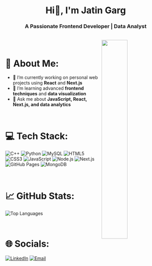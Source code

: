 <div align="center">

# Hi👋, I'm Jatin Garg
### A Passionate Frontend Developer | Data Analyst

</div>

<br>

<!--Night Owl image-->
<div>
  <img align="right" width="40%" src="https://owlbertsio-resized.s3.amazonaws.com/Popper.psd.full.png">
</div>
<br>


# 💫 About Me:

- 🔭 I’m currently working on personal web projects using **React** and **Next.js**  
- 🌱 I’m learning advanced **frontend techniques** and **data visualization**  
- 💬 Ask me about **JavaScript, React, Next.js, and data analytics**  

<br>



# 💻 Tech Stack: 

![C++](https://img.shields.io/badge/C++-blue?style=for-the-badge&logo=c%2B%2B&logoColor=white) 
![Python](https://img.shields.io/badge/Python-3776AB?style=for-the-badge&logo=python&logoColor=white) 
![MySQL](https://img.shields.io/badge/MySQL-4479A1?style=for-the-badge&logo=mysql&logoColor=white) 
![HTML5](https://img.shields.io/badge/HTML5-E34F26?style=for-the-badge&logo=html5&logoColor=white) 
![CSS3](https://img.shields.io/badge/CSS3-1572B6?style=for-the-badge&logo=css3&logoColor=white) 
![JavaScript](https://img.shields.io/badge/JavaScript-F7DF1E?style=for-the-badge&logo=javascript&logoColor=black) 
![Node.js](https://img.shields.io/badge/Node.js-339933?style=for-the-badge&logo=node.js&logoColor=white) 
![Next.js](https://img.shields.io/badge/Next.js-000000?style=for-the-badge&logo=next.js&logoColor=white) 
![GitHub Pages](https://img.shields.io/badge/GitHub%20Pages-181717?style=for-the-badge&logo=github&logoColor=white) 
![MongoDB](https://img.shields.io/badge/MongoDB-47A248?style=for-the-badge&logo=mongodb&logoColor=white)

<br> 


# 📈 GitHub Stats:

![Top Languages](https://github-readme-stats.vercel.app/api/top-langs/?username=gargjatin03&layout=compact&langs_count=10&theme=radical)

<br> 



# 🌐 Socials:

[![LinkedIn](https://img.shields.io/badge/LinkedIn-blue?style=for-the-badge&logo=linkedin&logoColor=white)](https://www.linkedin.com/in/jatin-garg-165372179/) 
[![Email](https://img.shields.io/badge/Email-red?style=for-the-badge&logo=gmail&logoColor=white)](mailto:gargj968@gmail.com)
